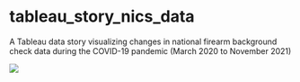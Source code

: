 # tableau_story_nics_data
A Tableau data story visualizing changes in national firearm background check data during the COVID-19 pandemic (March 2020 to November 2021)

![](Top_10_NICS_States_3-2021-12-2021.png)
